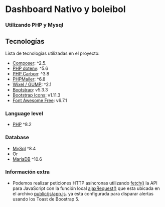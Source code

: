 # Dashboard Nativo y boleibol

### Utilizando **PHP y Mysql**

## Tecnologías

Lista de tecnologías utilizadas en el proyecto:

* [Composer](https://getcomposer.org/): ^2.5.
* [PHP dotenv](https://github.com/vlucas/phpdotenv): ^5.6
* [PHP Carbon](https://carbon.nesbot.com/): ^3.8
* [PHPMailer](https://packagist.org/packages/phpmailer/phpmailer): ^6.8
* [Wixel / GUMP](https://github.com/Wixel/GUMP): ^2.1
* [Bootstrap](https://getbootstrap.com/): v5.3.3
* [Bootstrap Icons](https://icons.getbootstrap.com/): v1.11.3
* [Font Awesome Free](https://fontawesome.com): v6.7.1

### Language level

* [PHP](https://www.php.net/) ^8.2

### Database

* [MySql]() ^8.4
* Or
* [MariaDB](https://mariadb.org/) ^10.6

### Información extra

* Podemos realizar peticiones HTTP asíncronas utilizando [fetch()](#información-extra) la API para JavaScript con la función local [ajaxRequest()](public/js/app.js) que esta ubicada en el archivo [public/js/app.js](public/js/app.js). ya esta configurada para disparar alertas usando los Toast de Boostrap 5.
